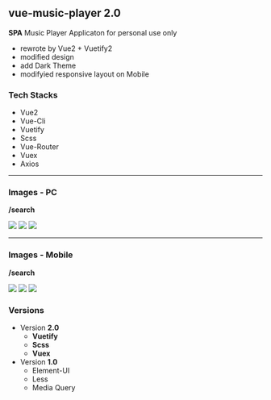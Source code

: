 ## vue-music-player 2.0

**SPA** Music Player Applicaton for personal use only


- rewrote by Vue2 + Vuetify2
- modified design 
- add Dark Theme
- modifyied responsive layout on Mobile

### Tech Stacks
- Vue2
- Vue-Cli
- Vuetify
- Scss
- Vue-Router
- Vuex
- Axios

---


### Images - PC

**/search**

![](./public/images/PC-search-01.png)
![](./public/images/PC-search-02.png)
![](./public/images/PC-search-03.png)



---

### Images - Mobile

**/search**

![](./public/images/Mobile-search-01.png)
![](./public/images/Mobile-search-02.png)
![](./public/images/Mobile-search-04.png)




### Versions
- Version **2.0**
    - **Vuetify**
    - **Scss**
    - **Vuex**
- Version **1.0**
    - Element-UI
    - Less
    - Media Query